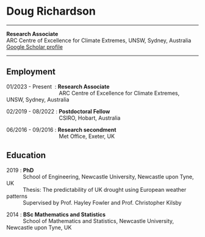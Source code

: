 Doug Richardson
============
-- --
**Research Associate**  
ARC Centre of Excellence for Climate Extremes, UNSW, Sydney, Australia  
[Google Scholar profile](https://scholar.google.com.au/citations?user=syAWxsEAAAAJ&hl=en)
--- ---


Employment
------------

01/2023 - Present&nbsp;
:    **Research Associate**  
&nbsp; &nbsp; &nbsp; &nbsp; &nbsp; &nbsp; &nbsp; &nbsp; &nbsp; &nbsp; &nbsp; &nbsp; &nbsp; &nbsp; &nbsp; &nbsp; &nbsp; &nbsp;ARC Centre of Excellence for Climate Extremes, UNSW, Sydney, Australia

02/2019 - 08/2022
:    **Postdoctoral Fellow**  
&nbsp; &nbsp; &nbsp; &nbsp; &nbsp; &nbsp; &nbsp; &nbsp; &nbsp; &nbsp; &nbsp; &nbsp; &nbsp; &nbsp; &nbsp; &nbsp; &nbsp; &nbsp;CSIRO, Hobart, Australia

06/2016 - 09/2016
:    **Research secondment**  
&nbsp; &nbsp; &nbsp; &nbsp; &nbsp; &nbsp; &nbsp; &nbsp; &nbsp; &nbsp; &nbsp; &nbsp; &nbsp; &nbsp; &nbsp; &nbsp; &nbsp; &nbsp;Met Office, Exeter, UK

Education
------------

2019
:    **PhD**  
&nbsp; &nbsp; &nbsp; &nbsp; &nbsp; &nbsp;School of Engineering, Newcastle University, Newcastle upon Tyne, UK  
&nbsp; &nbsp; &nbsp; &nbsp; &nbsp; &nbsp;Thesis: The predictability of UK drought using European weather patterns  
&nbsp; &nbsp; &nbsp; &nbsp; &nbsp; &nbsp;Supervised by Prof. Hayley Fowler and Prof. Christopher Kilsby  

2014
: **BSc Mathematics and Statistics**  
&nbsp; &nbsp; &nbsp; &nbsp; &nbsp; &nbsp;School of Mathematics and Statistics, Newcastle University, Newcastle upon Tyne, UK
